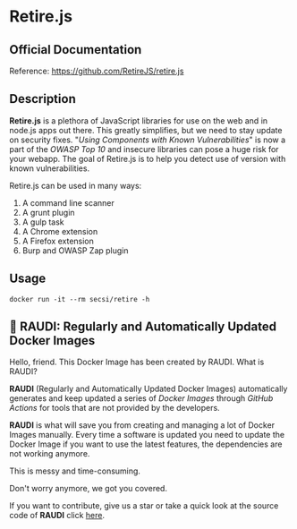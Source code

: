 # Retire.js

## Official Documentation
Reference: https://github.com/RetireJS/retire.js

## Description

**Retire.js** is a plethora of JavaScript libraries for use on the web and in node.js apps out there. This greatly simplifies, but we need to stay update on security fixes. "*Using Components with Known Vulnerabilities*" is now a part of the *OWASP Top 10* and insecure libraries can pose a huge risk for your webapp. The goal of Retire.js is to help you detect use of version with known vulnerabilities.

Retire.js can be used in many ways:

1. A command line scanner
2. A grunt plugin
3. A gulp task
4. A Chrome extension
5. A Firefox extension
6. Burp and OWASP Zap plugin

## Usage
```
docker run -it --rm secsi/retire -h
```

## 🐳 RAUDI: Regularly and Automatically Updated Docker Images

Hello, friend. This Docker Image has been created by RAUDI. What is RAUDI?

**RAUDI** (Regularly and Automatically Updated Docker Images) automatically generates and keep updated a series of *Docker Images* through *GitHub Actions* for tools that are not provided by the developers.

**RAUDI** is what will save you from creating and managing a lot of Docker Images manually. Every time a software is updated you need to update the Docker Image if you want to use the latest features, the dependencies are not working anymore. 

This is messy and time-consuming. 

Don't worry anymore, we got you covered.

If you want to contribute, give us a star or take a quick look at the source code of **RAUDI** click [here](https://github.com/cybersecsi/RAUDI).